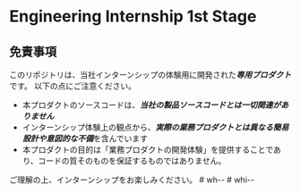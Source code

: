 # Engineering Internship 1st Stage

## 免責事項
このリポジトリは、当社インターンシップの体験用に開発された***専用プロダクト***です。
以下の点にご注意ください。

- 本プロダクトのソースコードは、***当社の製品ソースコードとは一切関連がありません***
- インターンシップ体験上の観点から、***実際の業務プロダクトとは異なる簡易設計や意図的な不備***を含んでいます
- 本プロダクトの目的は「業務プロダクトの開発体験」を提供することであり、コードの質そのものを保証するものではありません。

ご理解の上、インターンシップをお楽しみください。
#   w h - -  
 #   w h i - -  
 